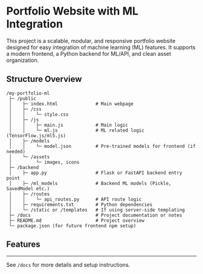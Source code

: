 # Portfolio Website with ML Integration

This project is a scalable, modular, and responsive portfolio website designed for easy integration of machine learning (ML) features. It supports a modern frontend, a Python backend for ML/API, and clean asset organization.

## Structure Overview

```
/my-portfolio-ml
 ├─ /public
 │    ├─ index.html              # Main webpage
 │    ├─ /css
 │    │    └─ style.css
 │    ├─ /js
 │    │    ├─ main.js            # Main logic
 │    │    └─ ml.js              # ML related logic (TensorFlow.js/ml5.js)
 │    ├─ /models
 │    │    └─ model.json         # Pre-trained models for frontend (if needed)
 │    └─ /assets
 │         └─ images, icons
 ├─ /backend
 │    ├─ app.py                  # Flask or FastAPI backend entry point
 │    ├─ /ml_models              # Backend ML models (Pickle, SavedModel etc.)
 │    ├─ /routes
 │    │    └─ api_routes.py      # API route logic
 │    ├─ requirements.txt        # Python dependencies
 │    └─ /static or /templates   # If using server-side templating
 ├─ /docs                        # Project documentation or notes
 ├─ README.md                    # Project overview
 └─ package.json (for future frontend npm setup)
```

## Features

---

See `/docs` for more details and setup instructions. 